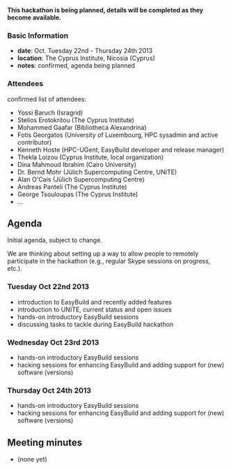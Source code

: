 **This hackathon is being planned, details will be completed as they become available.**

### Basic Information

* **date**: Oct. Tuesday 22nd - Thursday 24th 2013
* **location**: The Cyprus Institute, Nicosia (Cyprus)
* **notes**: confirmed, agenda being planned

### Attendees

confirmed list of attendees:
* Yossi Baruch (Isragrid)
* Stelios Erotokritou (The Cyprus Institute)
* Mohammed Gaafar (Bibliotheca Alexandrina)
* Fotis Georgatos (University of Luxembourg, HPC sysadmin and active contributor)
* Kenneth Hoste (HPC-UGent, EasyBuild developer and release manager)
* Thekla Loizou (Cyprus Institute, local organization)
* Dina Mahmoud Ibrahim (Cairo University)
* Dr. Bernd Mohr (Jülich Supercomputing Centre, UNITE)
* Alan O'Cais (Jülich Supercomputing Centre)
* Andreas Panteli (The Cyprus Institute)
* George Tsouloupas (The Cyprus Institute)
* ...

## Agenda

Initial agenda, subject to change.

We are thinking about setting up a way to allow people to remotely participate in the hackathon (e.g., regular Skype sessions on progress, etc.).

### Tuesday Oct 22nd 2013

 * introduction to EasyBuild and recently added features
 * introduction to UNITE, current status and open issues
 * hands-on introductory EasyBuild sessions
 * discussing tasks to tackle during EasyBuild hackathon

### Wednesday Oct 23rd 2013

 * hands-on introductory EasyBuild sessions
 * hacking sessions for enhancing EasyBuild and adding support for (new) software (versions) 

### Thursday Oct 24th 2013

 * hands-on introductory EasyBuild sessions
 * hacking sessions for enhancing EasyBuild and adding support for (new) software (versions) 

## Meeting minutes

 * (none yet)